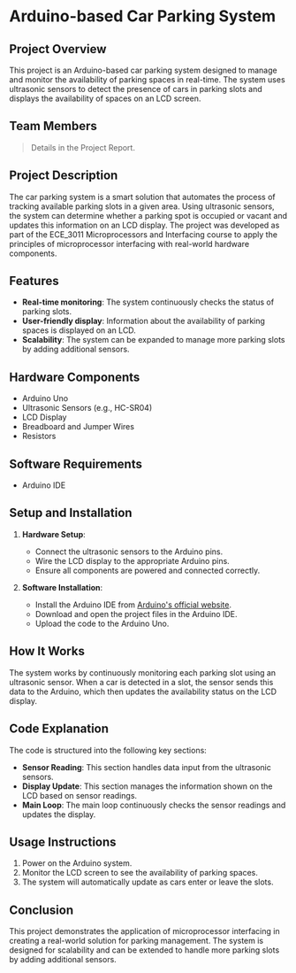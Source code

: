 # Arduino-based Car Parking System

## Project Overview
This project is an Arduino-based car parking system designed to manage and monitor the availability of parking spaces in real-time. The system uses ultrasonic sensors to detect the presence of cars in parking slots and displays the availability of spaces on an LCD screen.

## Team Members
> Details in the Project Report.

## Project Description
The car parking system is a smart solution that automates the process of tracking available parking slots in a given area. Using ultrasonic sensors, the system can determine whether a parking spot is occupied or vacant and updates this information on an LCD display. The project was developed as part of the ECE_3011 Microprocessors and Interfacing course to apply the principles of microprocessor interfacing with real-world hardware components.

## Features
- **Real-time monitoring**: The system continuously checks the status of parking slots.
- **User-friendly display**: Information about the availability of parking spaces is displayed on an LCD.
- **Scalability**: The system can be expanded to manage more parking slots by adding additional sensors.

## Hardware Components
- Arduino Uno
- Ultrasonic Sensors (e.g., HC-SR04)
- LCD Display
- Breadboard and Jumper Wires
- Resistors

## Software Requirements
- Arduino IDE

## Setup and Installation
1. **Hardware Setup**:
   - Connect the ultrasonic sensors to the Arduino pins.
   - Wire the LCD display to the appropriate Arduino pins.
   - Ensure all components are powered and connected correctly.

2. **Software Installation**:
   - Install the Arduino IDE from [Arduino's official website](https://www.arduino.cc/en/software).
   - Download and open the project files in the Arduino IDE.
   - Upload the code to the Arduino Uno.

## How It Works
The system works by continuously monitoring each parking slot using an ultrasonic sensor. When a car is detected in a slot, the sensor sends this data to the Arduino, which then updates the availability status on the LCD display.

## Code Explanation
The code is structured into the following key sections:
- **Sensor Reading**: This section handles data input from the ultrasonic sensors.
- **Display Update**: This section manages the information shown on the LCD based on sensor readings.
- **Main Loop**: The main loop continuously checks the sensor readings and updates the display.

## Usage Instructions
1. Power on the Arduino system.
2. Monitor the LCD screen to see the availability of parking spaces.
3. The system will automatically update as cars enter or leave the slots.

## Conclusion
This project demonstrates the application of microprocessor interfacing in creating a real-world solution for parking management. The system is designed for scalability and can be extended to handle more parking slots by adding additional sensors.

